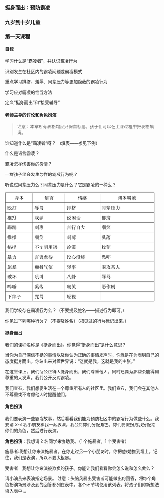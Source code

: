 ### 挺身而出：预防霸凌 

### 九岁到十岁儿童 

### 第一天课程 

#### 目标

学习什么是“霸凌者”，并认识霸凌行为

识别发生在社区内的霸凌问题或霸凌模式

重点学习排挤、羞辱、同辈压力等更加隐蔽的霸凌行为

学习应对霸凌的恰当方法

定义“挺身而出”和“接受辅导”

#### 老师主导的讨论和角色扮演

> 注意：本章所有表格均应只保留标题。孩子们可以在上课过程中把表格填满。 

谁知道什么是“霸凌者”呀？ （填表——参见下例）

什么是语言霸凌？

霸凌怎样伤害你的感情？

一群孩子里会发生怎样的霸凌行为呢？

听说过同辈压力么？同辈压力是什么？它是霸凌的一种么？ 

![](/assets/QQ20160724-3.png)

我们学校存在霸凌行为么？（不要提及姓名——描述行为即可。）

你见过下列哪种行为？（不提及姓名）（把见过的行为标记出来。）

#### 挺身而出

我们的课程名称是《挺身而出》。你觉得“挺身而出”是什么意思？

当你为自己深信不疑的事情以及你认为正确的事情发声时，你就是在为表明自己的态度挺身而出。你站出来对着世界说：“这就是我，这就是我的主张。”

在这堂课上，我们为公正待人挺身而出，我们尊重他人，同时还要为那些没能得到尊重的人发声。我们公开反对霸凌。

我们宣布，我们想要生活在一个尊重所有人的社区里。我们宣布，我们会在其他人不尊重或不考虑他人时提醒他们。 

#### 角色扮演

我们要表演一些霸凌故事，然后看看我们能为预防社区中的霸凌行为做些什么。我要请 2-3 名小朋友和我一起表演。我会给你们分配角色。你们要假扮成我分配给你们的角色，然后进行表演。

**角色扮演**：我想请 2 名同学来协助我。（1 个施暴者，1 个受害者）

 施暴者:我想让你来演施暴者，在你走过另一个小朋友时，你把他/她推到墙上。记住，我们是表演，所以不要太粗暴。

 受害者：我想让你来演被欺负的孩子。你能让我们看看你会怎么说和怎么做么？

 请小演员来表演指定场景。
 注意：头脑风暴出受害者可能做出的回答，将每个角色扮演场景涉及到的回答都列在表中。各个环节均使用该列表，将孩子们的新想法填入表中，。
